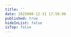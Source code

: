 ```yaml
---
title: ''
date: 2025000-12-31 17:58:06
published: true
hideInList: false
isTop: false
---
```

<p class="p center logo ultra" style="text-align:center"><i class="fa-duotone fa-star-of-david" style="color:#a6d5fa" title="欢迎"></i></p>

<img src="https://ghproxy.com/https://raw.githubusercontent.com/Colsrch/Colsrch/output/github-contribution-grid-snake.svg" class="lazyload" data-srcset="https://ghproxy.com/https://raw.githubusercontent.com/Colsrch/Colsrch/output/github-contribution-grid-snake.svg" srcset="data:image/gif;base64,R0lGODlhAQABAIAAAP///////yH5BAEKAAEALAAAAAABAAEAAAICTAEAOw==" alt="github contribution grid snake animation">
